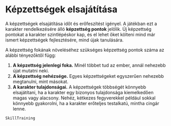 # Képzettségek elsajátítása

A képzettségek elsajátítása időt és erőfeszítést igényel. A játékban ezt a karakter rendelkezésére álló **képzettség pontok** jelölik. Új képzettség pontokat a karakter szintlépéskor kap, és el lehet őket költeni mind már ismert képzettségek fejlesztésére, mind újak tanulására.

A képzettség fokának növeléséhez szükséges képzettség pontok száma az alábbi tényezőktől függ:

1. **A képzettség jelenlegi foka.** Minél többet tud az ember, annál nehezebb újat mutatni neki.
2. **A képzettség nehézsége.** Egyes képzettségeket egyszerűen nehezebb megtanulni, mint másokat.
3. **A karakter tulajdonságai.** A képzettségek többségét könnyebb elsajátítani, ha a karakter egy bizonyos tulajdonsága kiemelkedően magas vagy alacsony. Nehéz, kétkezes fegyverekkel például sokkal könnyebb gyakorolni, ha a karakter erőteljes testalkatú, mintha cingár lenne.

`SkillTraining`